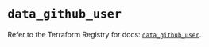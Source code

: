 # `data_github_user`

Refer to the Terraform Registry for docs: [`data_github_user`](https://registry.terraform.io/providers/integrations/github/6.7.0/docs/data-sources/user).

